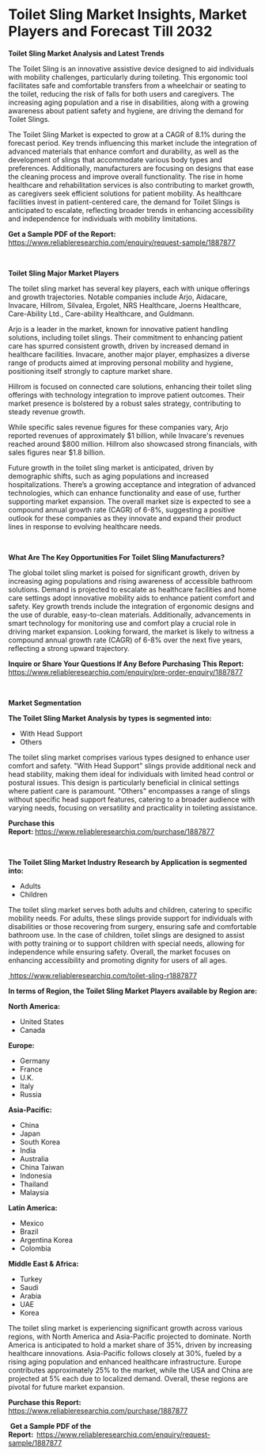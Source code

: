 <p><h1>Toilet Sling Market Insights, Market Players and Forecast Till 2032</h1></p><p><strong>Toilet Sling Market Analysis and Latest Trends</strong></p>
<p><p>The Toilet Sling is an innovative assistive device designed to aid individuals with mobility challenges, particularly during toileting. This ergonomic tool facilitates safe and comfortable transfers from a wheelchair or seating to the toilet, reducing the risk of falls for both users and caregivers. The increasing aging population and a rise in disabilities, along with a growing awareness about patient safety and hygiene, are driving the demand for Toilet Slings.</p><p>The Toilet Sling Market is expected to grow at a CAGR of 8.1% during the forecast period. Key trends influencing this market include the integration of advanced materials that enhance comfort and durability, as well as the development of slings that accommodate various body types and preferences. Additionally, manufacturers are focusing on designs that ease the cleaning process and improve overall functionality. The rise in home healthcare and rehabilitation services is also contributing to market growth, as caregivers seek efficient solutions for patient mobility. As healthcare facilities invest in patient-centered care, the demand for Toilet Slings is anticipated to escalate, reflecting broader trends in enhancing accessibility and independence for individuals with mobility limitations.</p></p>
<p><strong>Get a Sample PDF of the Report:&nbsp;</strong> <a href="https://www.reliableresearchiq.com/enquiry/request-sample/1887877?utm_campaign=3097&utm_medium=2&utm_source=Github&utm_content=ia&utm_term=13042025&utm_id=toilet-sling">https://www.reliableresearchiq.com/enquiry/request-sample/1887877</a></p>
<p>&nbsp;</p>
<p><strong>Toilet Sling Major Market Players</strong></p>
<p><p>The toilet sling market has several key players, each with unique offerings and growth trajectories. Notable companies include Arjo, Aidacare, Invacare, Hillrom, Silvalea, Ergolet, NRS Healthcare, Joerns Healthcare, Care-Ability Ltd., Care-ability Healthcare, and Guldmann. </p><p>Arjo is a leader in the market, known for innovative patient handling solutions, including toilet slings. Their commitment to enhancing patient care has spurred consistent growth, driven by increased demand in healthcare facilities. Invacare, another major player, emphasizes a diverse range of products aimed at improving personal mobility and hygiene, positioning itself strongly to capture market share.</p><p>Hillrom is focused on connected care solutions, enhancing their toilet sling offerings with technology integration to improve patient outcomes. Their market presence is bolstered by a robust sales strategy, contributing to steady revenue growth.</p><p>While specific sales revenue figures for these companies vary, Arjo reported revenues of approximately $1 billion, while Invacare's revenues reached around $800 million. Hillrom also showcased strong financials, with sales figures near $1.8 billion.</p><p>Future growth in the toilet sling market is anticipated, driven by demographic shifts, such as aging populations and increased hospitalizations. There’s a growing acceptance and integration of advanced technologies, which can enhance functionality and ease of use, further supporting market expansion. The overall market size is expected to see a compound annual growth rate (CAGR) of 6-8%, suggesting a positive outlook for these companies as they innovate and expand their product lines in response to evolving healthcare needs.</p></p>
<p>&nbsp;</p>
<p><strong>What Are The Key Opportunities For Toilet Sling Manufacturers?</strong></p>
<p><p>The global toilet sling market is poised for significant growth, driven by increasing aging populations and rising awareness of accessible bathroom solutions. Demand is projected to escalate as healthcare facilities and home care settings adopt innovative mobility aids to enhance patient comfort and safety. Key growth trends include the integration of ergonomic designs and the use of durable, easy-to-clean materials. Additionally, advancements in smart technology for monitoring use and comfort play a crucial role in driving market expansion. Looking forward, the market is likely to witness a compound annual growth rate (CAGR) of 6-8% over the next five years, reflecting a strong upward trajectory.</p></p>
<p><strong>Inquire or Share Your Questions If Any Before Purchasing This Report:</strong> <a href="https://www.reliableresearchiq.com/enquiry/pre-order-enquiry/1887877?utm_campaign=3097&utm_medium=2&utm_source=Github&utm_content=ia&utm_term=13042025&utm_id=toilet-sling">https://www.reliableresearchiq.com/enquiry/pre-order-enquiry/1887877</a></p>
<p>&nbsp;</p>
<p><strong>Market Segmentation</strong></p>
<p><strong>The Toilet Sling Market Analysis by types is segmented into:</strong></p>
<p><ul><li>With Head Support</li><li>Others</li></ul></p>
<p><p>The toilet sling market comprises various types designed to enhance user comfort and safety. "With Head Support" slings provide additional neck and head stability, making them ideal for individuals with limited head control or postural issues. This design is particularly beneficial in clinical settings where patient care is paramount. "Others" encompasses a range of slings without specific head support features, catering to a broader audience with varying needs, focusing on versatility and practicality in toileting assistance.</p></p>
<p><strong>Purchase this Report:&nbsp;</strong><a href="https://www.reliableresearchiq.com/purchase/1887877?utm_campaign=3097&utm_medium=2&utm_source=Github&utm_content=ia&utm_term=13042025&utm_id=toilet-sling">https://www.reliableresearchiq.com/purchase/1887877</a></p>
<p>&nbsp;</p>
<p><strong>The Toilet Sling Market Industry Research by Application is segmented into:</strong></p>
<p><ul><li>Adults</li><li>Children</li></ul></p>
<p><p>The toilet sling market serves both adults and children, catering to specific mobility needs. For adults, these slings provide support for individuals with disabilities or those recovering from surgery, ensuring safe and comfortable bathroom use. In the case of children, toilet slings are designed to assist with potty training or to support children with special needs, allowing for independence while ensuring safety. Overall, the market focuses on enhancing accessibility and promoting dignity for users of all ages.</p></p>
<p><a href="https://www.reliableresearchiq.com/toilet-sling-r1887877?utm_campaign=3097&utm_medium=2&utm_source=Github&utm_content=ia&utm_term=13042025&utm_id=toilet-sling">&nbsp;https://www.reliableresearchiq.com/toilet-sling-r1887877</a></p>
<p><strong>In terms of Region, the Toilet Sling Market Players available by Region are:</strong></p>
<p>
    <p> <strong> North America: </strong>
        <ul>
            <li>United States</li>
            <li>Canada</li>
        </ul>
        </p> 
    <p> <strong> Europe: </strong>
        <ul>
            <li>Germany</li>
            <li>France</li>
            <li>U.K.</li>
            <li>Italy</li>
            <li>Russia</li>
        </ul>
        </p> 
    <p> <strong> Asia-Pacific: </strong>
        <ul>
            <li>China</li>
            <li>Japan</li>
            <li>South Korea</li>
            <li>India</li>
            <li>Australia</li>
            <li>China Taiwan</li>
            <li>Indonesia</li>
            <li>Thailand</li>
            <li>Malaysia</li>
        </ul>
        </p> 
    <p> <strong> Latin America: </strong>
        <ul>
            <li>Mexico</li>
            <li>Brazil</li>
            <li>Argentina Korea</li>
            <li>Colombia</li>
        </ul>
        </p> 
    <p> <strong> Middle East & Africa: </strong>
        <ul>
            <li>Turkey</li>
            <li>Saudi</li>
            <li>Arabia</li>
            <li>UAE</li>
            <li>Korea</li>
        </ul>
    </p>
    </p>
<p><p>The toilet sling market is experiencing significant growth across various regions, with North America and Asia-Pacific projected to dominate. North America is anticipated to hold a market share of 35%, driven by increasing healthcare innovations. Asia-Pacific follows closely at 30%, fueled by a rising aging population and enhanced healthcare infrastructure. Europe contributes approximately 25% to the market, while the USA and China are projected at 5% each due to localized demand. Overall, these regions are pivotal for future market expansion.</p></p>
<p><strong>Purchase this Report: </strong><a href="https://www.reliableresearchiq.com/purchase/1887877?utm_campaign=3097&utm_medium=2&utm_source=Github&utm_content=ia&utm_term=13042025&utm_id=toilet-sling">https://www.reliableresearchiq.com/purchase/1887877</a></p>
<p>&nbsp;<strong>Get a Sample PDF of the Report:&nbsp;&nbsp;</strong><a href="https://www.reliableresearchiq.com/enquiry/request-sample/1887877?utm_campaign=3097&utm_medium=2&utm_source=Github&utm_content=ia&utm_term=13042025&utm_id=toilet-sling">https://www.reliableresearchiq.com/enquiry/request-sample/1887877</a></p>
<p><strong></strong></p>
<p><p></p><p></p><p></p></p>